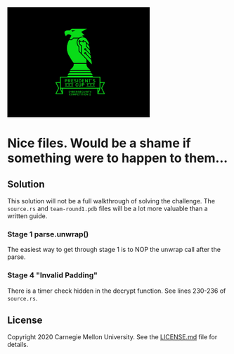 <img src="../../../logo.png" height="250px">

# Nice files. Would be a shame if something were to happen to them...

## Solution

This solution will not be a full walkthrough of solving the challenge. The `source.rs` and `team-round1.pdb` files will
be a lot more valuable than a written guide.

### Stage 1 parse.unwrap()

The easiest way to get through stage 1 is to NOP the unwrap call after the parse.

### Stage 4 "Invalid Padding"

There is a timer check hidden in the decrypt function. See lines 230-236 of `source.rs`.

## License
Copyright 2020 Carnegie Mellon University. See the [LICENSE.md](../../../LICENSE.md) file for details.